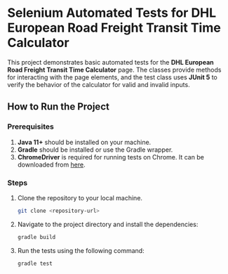 
# Selenium Automated Tests for DHL European Road Freight Transit Time Calculator

This project demonstrates basic automated tests for the **DHL European Road Freight Transit Time Calculator** page. The classes provide methods for interacting with the page elements, and the test class uses **JUnit 5** to verify the behavior of the calculator for valid and invalid inputs.

## How to Run the Project

### Prerequisites

1. **Java 11+** should be installed on your machine.
2. **Gradle** should be installed or use the Gradle wrapper.
3. **ChromeDriver** is required for running tests on Chrome. It can be downloaded from [here](https://sites.google.com/a/chromium.org/chromedriver/).

### Steps

1. Clone the repository to your local machine.
   ```bash
   git clone <repository-url>
   ```

2. Navigate to the project directory and install the dependencies:
   ```bash
   gradle build
   ```

3. Run the tests using the following command:
   ```bash
   gradle test
   ```
